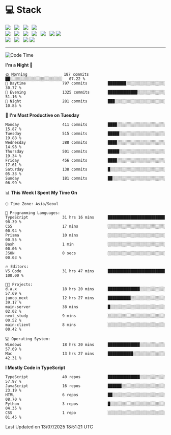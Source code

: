 <h1>💻 Stack</h1>
<div>
 <!-- badge : https://shields.io/ -->
 <!-- icon : https://simpleicons.org/?q=Get -->
 <img src="https://img.shields.io/badge/HTML5-e74c3c?style=flat-square&logo=HTML5&logoColor=white"/> &nbsp 
 <img src="https://img.shields.io/badge/CSS3-0A84FF?style=flat-square&logo=CSS3&logoColor=white"/> &nbsp 
 <img src="https://img.shields.io/badge/JavaScript-FFCD11?style=flat-square&logo=JavaScript&logoColor=white"/> &nbsp 
 <img src="https://img.shields.io/badge/TypeScript-3075C0?style=flat-square&logo=TypeScript&logoColor=white"/>
 <br/>
 <img src="https://img.shields.io/badge/Next-000000?style=flat-square&logo=nextdotjs&logoColor=white"/> &nbsp 
 <img src="https://img.shields.io/badge/React-00BCF6?style=flat-square&logo=React&logoColor=white"/> &nbsp 
 <img src="https://img.shields.io/badge/Redux-764ABC?style=flat-square&logo=Redux&logoColor=white"/> &nbsp
 <img src="https://img.shields.io/badge/Recoil-3578E5?style=flat-square&logo=recoil&logoColor=white"/> &nbsp
 <img src="https://img.shields.io/badge/React-Query-FF4154?style=flat-square&logo=reactquery&logoColor=white"/> &nbsp 
 <img src="https://img.shields.io/badge/styled%2Dcomponents-DB7093?style=flat-square&logo=styled%2Dcomponents&logoColor=white"/>
 <img src="https://img.shields.io/badge/CSS Modules-000000?style=flat-square&logo=CSS Modules&logoColor=white"/> &nbsp 
 <br/>
 <img src="https://img.shields.io/badge/Node-339933?style=flat-square&logo=Node.js&logoColor=white"/> &nbsp 
 <img src="https://img.shields.io/badge/Express-000000?style=flat-square&logo=Express&logoColor=white"/> &nbsp 
 <img src="https://img.shields.io/badge/MongoDB-47A248?style=flat-square&logo=MongoDB&logoColor=white"/>
 <img src="https://img.shields.io/badge/MariaDB-003545?style=flat-square&logo=mariadb&logoColor=white"/>
</div>

<hr>

<!--START_SECTION:waka-->
![Code Time](http://img.shields.io/badge/Code%20Time-2%2C627%20hrs%2052%20mins-blue)

**I'm a Night 🦉** 

```text
🌞 Morning                187 commits         ██░░░░░░░░░░░░░░░░░░░░░░░   07.22 % 
🌆 Daytime                797 commits         ████████░░░░░░░░░░░░░░░░░   30.77 % 
🌃 Evening                1325 commits        █████████████░░░░░░░░░░░░   51.16 % 
🌙 Night                  281 commits         ███░░░░░░░░░░░░░░░░░░░░░░   10.85 % 
```
📅 **I'm Most Productive on Tuesday** 

```text
Monday                   411 commits         ████░░░░░░░░░░░░░░░░░░░░░   15.87 % 
Tuesday                  515 commits         █████░░░░░░░░░░░░░░░░░░░░   19.88 % 
Wednesday                388 commits         ████░░░░░░░░░░░░░░░░░░░░░   14.98 % 
Thursday                 501 commits         █████░░░░░░░░░░░░░░░░░░░░   19.34 % 
Friday                   456 commits         ████░░░░░░░░░░░░░░░░░░░░░   17.61 % 
Saturday                 138 commits         █░░░░░░░░░░░░░░░░░░░░░░░░   05.33 % 
Sunday                   181 commits         ██░░░░░░░░░░░░░░░░░░░░░░░   06.99 % 
```


📊 **This Week I Spent My Time On** 

```text
🕑︎ Time Zone: Asia/Seoul

💬 Programming Languages: 
TypeScript               31 hrs 16 mins      █████████████████████████   98.39 % 
CSS                      17 mins             ░░░░░░░░░░░░░░░░░░░░░░░░░   00.94 % 
Prisma                   10 mins             ░░░░░░░░░░░░░░░░░░░░░░░░░   00.55 % 
Bash                     1 min               ░░░░░░░░░░░░░░░░░░░░░░░░░   00.06 % 
JSON                     0 secs              ░░░░░░░░░░░░░░░░░░░░░░░░░   00.03 % 

🔥 Editors: 
VS Code                  31 hrs 47 mins      █████████████████████████   100.00 % 

🐱‍💻 Projects: 
d.a.x                    18 hrs 20 mins      ██████████████░░░░░░░░░░░   57.69 % 
junco_next               12 hrs 27 mins      ██████████░░░░░░░░░░░░░░░   39.17 % 
main-server              38 mins             █░░░░░░░░░░░░░░░░░░░░░░░░   02.02 % 
next_study               9 mins              ░░░░░░░░░░░░░░░░░░░░░░░░░   00.52 % 
main-client              8 mins              ░░░░░░░░░░░░░░░░░░░░░░░░░   00.42 % 

💻 Operating System: 
Windows                  18 hrs 20 mins      ██████████████░░░░░░░░░░░   57.69 % 
Mac                      13 hrs 27 mins      ███████████░░░░░░░░░░░░░░   42.31 % 
```

**I Mostly Code in TypeScript** 

```text
TypeScript               40 repos            ██████████████░░░░░░░░░░░   57.97 % 
JavaScript               16 repos            ██████░░░░░░░░░░░░░░░░░░░   23.19 % 
HTML                     6 repos             ██░░░░░░░░░░░░░░░░░░░░░░░   08.70 % 
Python                   3 repos             █░░░░░░░░░░░░░░░░░░░░░░░░   04.35 % 
CSS                      1 repo              ░░░░░░░░░░░░░░░░░░░░░░░░░   01.45 % 
```




 Last Updated on 13/07/2025 18:51:21 UTC
<!--END_SECTION:waka-->
